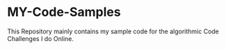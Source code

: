 # MY-Code-Samples
This Repository mainly contains my sample code for the algorithmic  Code Challenges I do Online.
